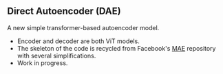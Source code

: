 ## Direct Autoencoder (DAE)

A new simple transformer-based autoencoder model.

- Encoder and decoder are both ViT models.
- The skeleton of the code is recycled from Facebook's [MAE](https://github.com/facebookresearch/mae) repository with several simplifications.
- Work in progress.